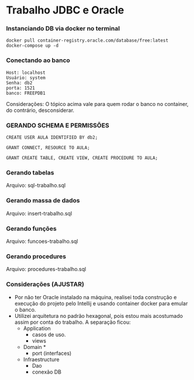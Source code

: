 # Trabalho JDBC e Oracle

### Instanciando DB via docker no terminal
```
docker pull container-registry.oracle.com/database/free:latest
docker-compose up -d
```

### Conectando ao banco
```
Host: localhost
Usuário: system
Senha: db2
porta: 1521
banco: FREEPDB1
```
Considerações: O tópico acima vale para quem rodar o banco no container, do contrário, desconsiderar.

### GERANDO SCHEMA E PERMISSÕES
```
CREATE USER AULA IDENTIFIED BY db2;

GRANT CONNECT, RESOURCE TO AULA;

GRANT CREATE TABLE, CREATE VIEW, CREATE PROCEDURE TO AULA;
```
### Gerando tabelas
Arquivo: sql-trabalho.sql

### Gerando massa de dados
Arquivo: insert-trabalho.sql

### Gerando funções
Arquivo: funcoes-trabalho.sql

### Gerando procedures
Arquivo: procedures-trabalho.sql

### Considerações (AJUSTAR)
* Por não ter Oracle instalado na máquina,
realisei toda construção e execução do projeto pelo Intellij
e usando container docker para emular o banco.
* Utilizei arquitetura no padrão hexagonal,
pois estou mais acostumado assim por conta do trabalho.
A separação ficou:
  * Application
    * casos de uso.
    * views
  * Domain
    * 
    * port (interfaces)
  * Infraestructure 
    * Dao
    * conexão DB